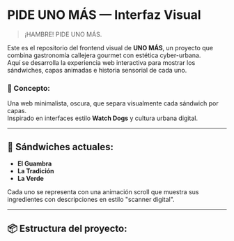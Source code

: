 # PIDE UNO MÁS — Interfaz Visual

> ¡HAMBRE! PIDE UNO MÁS.

Este es el repositorio del frontend visual de **UNO MÁS**, un proyecto que combina gastronomía callejera gourmet con estética cyber-urbana.  
Aquí se desarrolla la experiencia web interactiva para mostrar los sándwiches, capas animadas e historia sensorial de cada uno.

### 🧠 Concepto:
Una web minimalista, oscura, que separa visualmente cada sándwich por capas.  
Inspirado en interfaces estilo **Watch Dogs** y cultura urbana digital.

---

## 🥪 Sándwiches actuales:

- **El Guambra**  
- **La Tradición**  
- **La Verde**

Cada uno se representa con una animación scroll que muestra sus ingredientes con descripciones en estilo "scanner digital".

---

## 📦 Estructura del proyecto:

